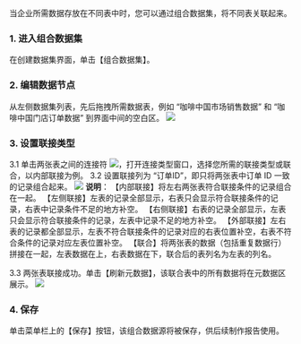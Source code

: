 当企业所需数据存放在不同表中时，您可以通过组合数据集，将不同表关联起来。
### 1. 进入组合数据集
在创建数据集界面，单击【组合数据集】。

### 2. 编辑数据节点
从左侧数据集列表，先后拖拽所需数据表，例如 “咖啡中国市场销售数据” 和 “咖啡中国门店订单数据” 到界面中间的空白区。
![](http://imgcache.tce.fsphere.cn/static/mc.qcloudimg.com/static/img/e6951a36da6f0c7a2526626e54fdd458/image.png)
### 3. 设置联接类型
3.1 单击两张表之间的连接符 <img src="//mc.qcloudimg.com/static/img/a779ce382bc2b6f05b5c7422a409f954/image.png" style="margin:0;">，打开连接类型窗口，选择您所需的联接类型或联合，以内部联接为例。
3.2 设置联接列为 “订单ID”，即只将两张表中订单 ID 一致的记录组合起来。
![](http://imgcache.tce.fsphere.cn/static/mc.qcloudimg.com/static/img/1f97c32d02b7047e4a070fc54428d1c1/image.png)
**说明**：
【内部联接】将左右两张表符合联接条件的记录组合在一起。
【左侧联接】左表的记录全部显示，右表只会显示符合联接条件的记录，右表中记录条件不足的地方补空。
【右侧联接】右表的记录全部显示，左表只会显示符合联接条件的记录，左表中记录不足的地方补空。
【外部联接】左右表的记录都全部显示，左表不符合联接条件的记录对应的右表位置补空，右表不符合条件的记录对应左表位置补空。
【联合】将两张表的数据（包括重复数据行）拼接在一起，左表数据在上，右表数据在下，联合后的表列名为左表的列名。

3.3 两张表联接成功。单击【刷新元数据】，该联合表中的所有数据将在元数据区展示。
![](http://imgcache.tce.fsphere.cn/static/mc.qcloudimg.com/static/img/a0dc4dec39ff470b2e2a6d9f247c9b13/image.png)
### 4. 保存
单击菜单栏上的【保存】按钮，该组合数据源将被保存，供后续制作报告使用。
